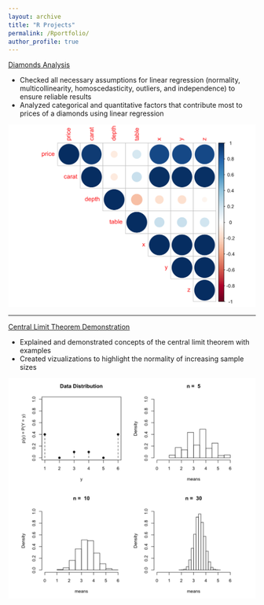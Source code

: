 ```yaml
---
layout: archive
title: "R Projects"
permalink: /Rportfolio/
author_profile: true
---
```


[Diamonds Analysis](https://github.com/Andrustn/Andrustn.github.io/tree/master/R/Diamonds)

- Checked all necessary assumptions for linear regression (normality, multicollinearity, homoscedasticity, outliers, and independence) to ensure reliable results
- Analyzed categorical and quantitative factors that contribute most to prices of a diamonds using linear regression

<img src="/images/Diamonds copy.png?raw=true"/>

---
[Central Limit Theorem Demonstration](https://github.com/Andrustn/Andrustn.github.io/tree/master/R/Central%20Limit%20Theorem)

- Explained and demonstrated concepts of the central limit theorem with examples
- Created vizualizations to highlight the normality of increasing sample sizes

<img src="/images/Central Limit copy.png?raw=true"/>


